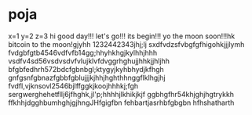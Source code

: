 # poja
x=1
y=2
z=3
hi
good day!!!
let's go!!!
its begin!!!
yo the moon soon!!!hk
bitcoin to the moon!gjyhh
1232442343jhj;lj
sxdfvdzsfvbgfgfhigohkjjjlymh
fvdgbfgtb4546vdfvfb14gg;hhyhkhgjkylhhjhhh
vsdfv4sd56vsdvsdvfvlujklvfdvggrhghujjhhkjjhljhh
bfgbfedhrh572bdcfgbnbgl;ktygyjkyhbhydjkfhgh
 gnfgsnfgbnazfgbbfgblujjjkjhhjhghthhnggflklhgjhj
fvdfl,vjknsovl2546bjlffggkjkoojhhhkj;fgh
sergwerghehetfllj6jfhghk,jl'p;hhhhjlkhikjkjf
ggbhgfhr54khjghjhgtrykkh
ffkhhjdgghbumhghjgjhngJHfgigfbn
fehbartjasrhbfgbgbn
hfhshatharth
